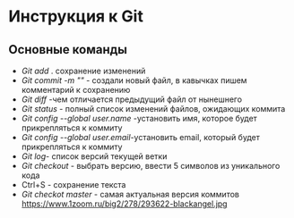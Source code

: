 # Инструкция к Git

## Основные команды

*  *Git add* . сохранение изменений
* *Git commit -m ""* - создали новый файл, в кавычках пишем комментарий к сохранению
* *Git diff* -чем отличается предыдущий файл от нынешнего
* *Git status* - полный список изменений файлов, ожидающих коммита
* *Git config --global user.name* -установить имя, которое будет прикрепляться к коммиту 
* *Git config --global user.email*-установить email, который будет прикрепляться к коммиту
* *Git log*- список версий текущей ветки
* *Git checkout* - выбрать версию, ввести 5 символов из уникального кода
* Ctrl+S - cохранение текста
* *Git checkot master* - самая актуальная версия коммитов
https://www.1zoom.ru/big2/278/293622-blackangel.jpg

